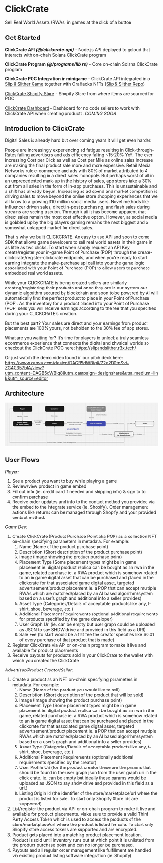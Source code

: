 # ClickCrate

Sell Real World Assets (RWAs) in games at the click of a button



## Get Started

**ClickCrate API _(@/clickcrate-api)_** - Node.js API deployed to gcloud that interacts with on-chain Solana ClickCrate program

**ClickCrate Program _(@/programs/lib.rs)_** - Core on-chain Solana ClickCrate program

**ClickCrate POC Integration in minigame** - ClickCrate API integrated into [Slip & Slither Game](https://slipandslither.r3x.tech/) together with OraHacks NFTs ([Slip & Slither Repo](https://github.com/r3x-tech/slip-and-slither))

[ClickCrate Shopify Store](https://c77256-c7.myshopify.com/) - Shopify Store from where items are sourced for POC

[ClickCrate Dashboard](https://github.com/r3x-tech/clickcrate-dashboard) - Dashboard for no code sellers to work with ClickCrate API when creating products. *COMING SOON*




## Introduction to ClickCrate

Digital Sales is already hard but over coming years it will get even harder.

People are increasingly experiencing ad fatigue resulting in Click-through-Rates failing advertisers and ads efficiency falling ~15-20% YoY. The ever increasing Cost per Click as well as Cost per Mile as online sales increase are making the final product sale more and more expensive. Retail Media Networks rule e-commerce and ads with 80% of market attributed to 4 companies resulting in a direct sales monopoly. But perhaps worst of all in an unprecedented mark-up in the history of sales, app stores take a 30% cut from all sales in the form of in-app purchases. This is unsustainable and a shift has already begun. Increasing as ad spend and market competition is driving sales to move beyond the online store shopping experiences that we all know to a growing 310 million social media users. Novel methods like influencer
driven sales, direct in-post purchasing, and flash sales during streams are seeing traction. Through it all it has become apparent that direct sales remain the most cost effective option. However, as social media is gobbled up by the big players gaming remains the next biggest and a somewhat untapped market for direct sales.

That is why we built CLICKCRATE. An easy to use API and soon to come SDK that allows game developers to sell real world assets in their game in as little as two clicks. To start when simply request an API Key, create/register your in-game Point of Purchase (POP) through the create-clickcrate/register-clickcrate endpoints, and when you’re ready to start earning integrate the make-purchase api call into your the game logic associated with your Point of Purchase (POP) to allow users to purchase embedded real world assets.

While your CLICKCRATE is being created sellers are similarly creating/registering their products and once they are in our system our dynamic algorithm secured by blockchain and soon to be powered by AI will automatically find the perfect product to place in your Point of Purchase (POP). As the inventory for a product placed into your Point of Purchase (POP) sells you will receive earnings according to the fee that you specified during your CLICKCRATE’s creation.

But the best part? Your sales are direct and your earnings from product placements are 100% yours, not beholden to the 30% fee of app stores.

What are you waiting for? It’s time for players to unlock a truly seamless ecommerce experience that connects the digital and physical worlds so checkout the ClickCrate POC here: https://slipandslither.r3x.tech/

Or just watch the demo video found in our pitch deck here:
https://www.canva.com/design/DAGB5dWBiq8/72e2D0tnSvi-ZG4G357blA/view?utm_content=DAGB5dWBiq8&utm_campaign=designshare&utm_medium=link&utm_source=editor

## Architecture

![Image Alt Text](assets/architecture.jpeg)

## User Flows


*Player:*
1. See a product you want to buy while playing a game 
2. Review/view product in game embed
3. Fill out info (ie. credit card if needed and shipping info) & sign tx to confirm purchase
4. Receive order updates and info to the contact method you provided via the embed to the integrate service (ie. Shopify). Order management actions like returns can be managed through Shopify and your provided contact method.


*Game Dev:*
1. Create ClickCrate (Product Purchase Point aka POP) as a collection NFT on-chain specifying parameters in metadata. For example:
    1. Name (Name of the product purchase point)
    2. Description (Short description of the product purchase point)
    3. Image (Image showing the product purchase point)
    4. Placement Type (Some placement types might be in game placement ie. digital product replica can be bought as an rwa in the game, related purchase ie. a RWA product which is somehow related to an in game digital asset that can be purchased and placed in the clickcrate for that associated game digital asset, targeted advertisement/product placement ie. a POP that can accept multiple RWAs which are matched/placed by an AI based algorithm/system based on a user’s graph and additional info a seller provides) 
    5. Asset Type (Categories/Details of acceptable products like any, t-shirt, shoe, beverage, etc.)
    6. Additional Placement Requirements (optional additional requirements for products specified by the game developer)
    7. User Graph Uri (ie. can be empty but user graph could be uploaded as JSON to say SHDW drive and provided in this field as a URI)
    8. Sale Fee (to start would be a flat fee the creator specifies like $0.01 of every purchase of that product that is made)
2. Register ClickCrate via API or on-chain program to make it live and available for product placements
3. Receive payouts for products sold in your ClickCrate to the wallet with which you created the ClickCrate 


 *Advertiser/Product Creator/Seller:*
1. Create a product as an NFT on-chain specifying parameters in metadata. For example: 
    1. Name (Name of the product you would like to sell)
    2. Description (Short description of the product that will be sold)
    3. Image (Image showing the product purchase point)
    4. Placement Type (Some placement types might be in game placement ie. digital product replica can be bought as an rwa in the game, related purchase ie. a RWA product which is somehow related to an in game digital asset that can be purchased and placed in the clickcrate for that associated game digital asset, targeted advertisement/product placement ie. a POP that can accept multiple RWAs which are matched/placed by an AI based algorithm/system based on a user’s graph and additional info a seller provides) 
    5. Asset Type (Categories/Details of acceptable products like any, t-shirt, shoe, beverage, etc.)
    6. Additional Placement Requirements (optionally additional requirements specified by the creator)
    7. User Profile Uri (for the product creator these are the params that should be found in the user graph json from the user graph uri in the click crate. ie. can be empty but ideally these params would be uploaded as JSON to say shdw drive and provided in this field as a uri.)
    8. Listing Origin Id (the identifier of the store/marketplace/url where the product is listed for sale. To start only Shopify Store ids are supported)
2. List/register the product via API or on-chain program to make it live and available for product placements. Make sure to provide a valid Third Party Access Token which is used to access the products of the store/marketplace/url where the product is listed for sale. To start only Shopify store access tokens are supported and are encrypted.
3. Product gets placed into a matching product placement location. Product is sold until inventory runs out at which point it is unlisted from the product purchase point and can no longer be purchased.
4. Payouts and all regular order management like fulfillment are handled via existing product listing software integration (ie. Shopify)
